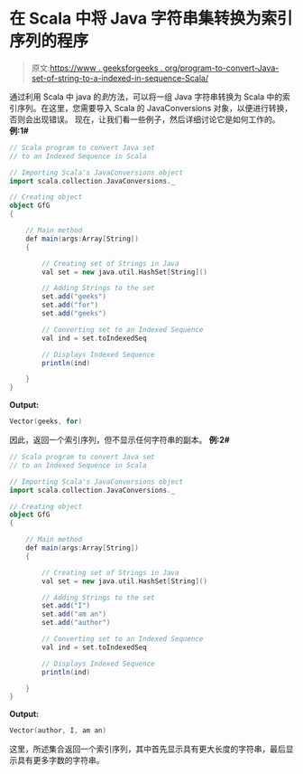 # 在 Scala 中将 Java 字符串集转换为索引序列的程序

> 原文:[https://www . geeksforgeeks . org/program-to-convert-Java-set-of-string-to-a-indexed-in-sequence-Scala/](https://www.geeksforgeeks.org/program-to-convert-java-set-of-strings-to-an-indexed-sequence-in-scala/)

通过利用 Scala 中 java 的*到*方法，可以将一组 Java 字符串转换为 Scala 中的索引序列。在这里，您需要导入 Scala 的 JavaConversions 对象，以便进行转换，否则会出现错误。
现在，让我们看一些例子，然后详细讨论它是如何工作的。
**例:1#**

```scala
// Scala program to convert Java set
// to an Indexed Sequence in Scala

// Importing Scala's JavaConversions object
import scala.collection.JavaConversions._

// Creating object
object GfG
{ 

    // Main method
    def main(args:Array[String])
    {

        // Creating set of Strings in Java
        val set = new java.util.HashSet[String]()

        // Adding Strings to the set
        set.add("geeks")
        set.add("for")
        set.add("geeks")

        // Converting set to an Indexed Sequence
        val ind = set.toIndexedSeq

        // Displays Indexed Sequence
        println(ind)

    }
}
```

**Output:**

```scala
Vector(geeks, for)

```

因此，返回一个索引序列，但不显示任何字符串的副本。
**例:2#**

```scala
// Scala program to convert Java set
// to an Indexed Sequence in Scala

// Importing Scala's JavaConversions object
import scala.collection.JavaConversions._

// Creating object
object GfG
{ 

    // Main method
    def main(args:Array[String])
    {

        // Creating set of Strings in Java
        val set = new java.util.HashSet[String]()

        // Adding Strings to the set
        set.add("I")
        set.add("am an")
        set.add("author")

        // Converting set to an Indexed Sequence
        val ind = set.toIndexedSeq

        // Displays Indexed Sequence
        println(ind)

    }
}
```

**Output:**

```scala
Vector(author, I, am an)

```

这里，所述集合返回一个索引序列，其中首先显示具有更大长度的字符串，最后显示具有更多字数的字符串。